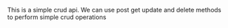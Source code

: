 This is a simple crud api. We can use post get update and delete methods to perform simple crud operations

